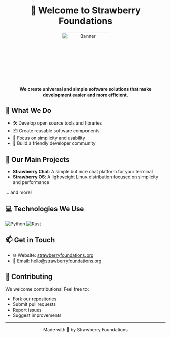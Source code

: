 <div align="center">
    <h1>🍓 Welcome to Strawberry Foundations</h1>
    <img src="https://github.com/user-attachments/assets/7659b072-95fc-4ce3-acea-4e10d3734933" width="150px" alt="Banner">
    <h4>We create universal and simple software solutions that make development easier and more efficient.</h4>
</div>


## 🚀 What We Do
- 🛠️ Develop open source tools and libraries
- 📦 Create reusable software components
- 🌱 Focus on simplicity and usability
- 🤝 Build a friendly developer community

## 🔧 Our Main Projects
- **Strawberry Chat**: A simple but nice chat platform for your terminal
- **Strawberry OS**: A lightweight Linux distribution focused on simplicity and performance

... and more! 

## 💻 Technologies We Use
![Python](https://img.shields.io/badge/-Python-3776AB?style=for-the-badge&logo=python&logoColor=white)
![Rust](https://img.shields.io/badge/-Rust-orange?style=for-the-badge&logo=rust&logoColor=white)

## 📫 Get in Touch
- 🌐 Website: [strawberryfoundations.org](https://strawberryfoundations.org)
- 📧 Email: hello@strawberryfoundations.org

## 🤝 Contributing
We welcome contributions! Feel free to:
- Fork our repositories
- Submit pull requests
- Report issues
- Suggest improvements

---
<div align="center">
Made with 🍓 by Strawberry Foundations
</div>

